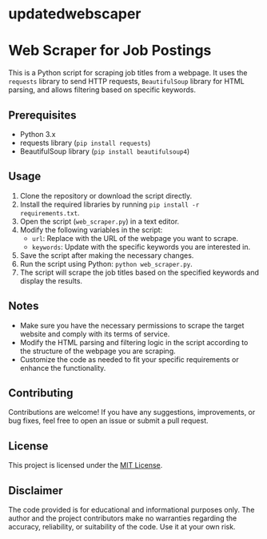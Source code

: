 # updatedwebscaper
# Web Scraper for Job Postings

This is a Python script for scraping job titles from a webpage. It uses the `requests` library to send HTTP requests, `BeautifulSoup` library for HTML parsing, and allows filtering based on specific keywords.

## Prerequisites
- Python 3.x
- requests library (`pip install requests`)
- BeautifulSoup library (`pip install beautifulsoup4`)

## Usage
1. Clone the repository or download the script directly.
2. Install the required libraries by running `pip install -r requirements.txt`.
3. Open the script (`web_scraper.py`) in a text editor.
4. Modify the following variables in the script:
   - `url`: Replace with the URL of the webpage you want to scrape.
   - `keywords`: Update with the specific keywords you are interested in.
5. Save the script after making the necessary changes.
6. Run the script using Python: `python web_scraper.py`.
7. The script will scrape the job titles based on the specified keywords and display the results.

## Notes
- Make sure you have the necessary permissions to scrape the target website and comply with its terms of service.
- Modify the HTML parsing and filtering logic in the script according to the structure of the webpage you are scraping.
- Customize the code as needed to fit your specific requirements or enhance the functionality.

## Contributing
Contributions are welcome! If you have any suggestions, improvements, or bug fixes, feel free to open an issue or submit a pull request.

## License
This project is licensed under the [MIT License](LICENSE).

## Disclaimer
The code provided is for educational and informational purposes only. The author and the project contributors make no warranties regarding the accuracy, reliability, or suitability of the code. Use it at your own risk.

